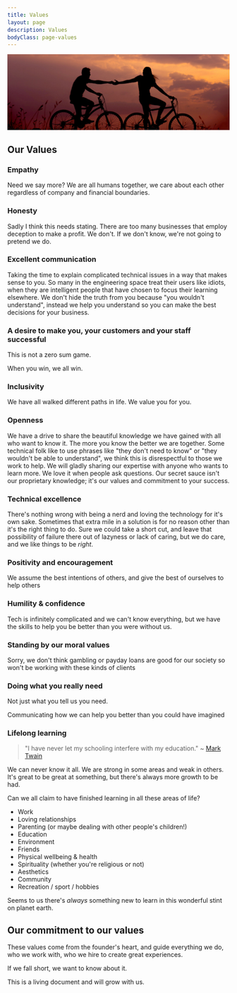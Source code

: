 ```yaml
---
title: Values
layout: page
description: Values
bodyClass: page-values
---
```


![photo of people holding hands on bikes at sunset, just for the mood](/images/everton-vila-AsahNlC0VhQ-unsplash.jpg)

## Our Values

### Empathy

Need we say more? We are all humans together, we care about each other regardless of company and financial boundaries.

### Honesty

Sadly I think this needs stating. There are too many businesses that employ deception to make a profit. We don't. If we don't know, we're not going to pretend we do.

### Excellent communication

Taking the time to explain complicated technical issues in a way that makes sense to you. So many in the engineering space treat their users like idiots, when they are intelligent people that have chosen to focus their learning elsewhere. We don't hide the truth from you because "you wouldn't understand", instead we help you understand so you can make the best decisions for your business.

### A desire to make you, your customers and your staff successful

This is not a zero sum game.

When you win, we all win.

### Inclusivity

We have all walked different paths in life. We value you for you.

### Openness

We have a drive to share the beautiful knowledge we have gained with all who want to know it. The more you know the better we are together. Some technical folk like to use phrases like "they don't need to know" or "they wouldn't be able to understand", we think this is disrespectful to those we work to help. We will gladly sharing our expertise with anyone who wants to learn more. We love it when people ask questions. Our secret sauce isn't our proprietary knowledge; it's our values and commitment to your success.

### Technical excellence

There's nothing wrong with being a nerd and loving the technology for it's own sake. Sometimes that extra mile in a solution is for no reason other than it's the right thing to do. Sure we could take a short cut, and leave that possibility of failure there out of lazyness or lack of caring, but we do care, and we like things to be *right*.

### Positivity and encouragement

We assume the best intentions of others, and give the best of ourselves to help others

### Humility & confidence

Tech is infinitely complicated and we can't know everything, but we have the skills to help you be better than you were without us.

### Standing by our moral values

Sorry, we don't think gambling or payday loans are good for our society so won't be working with these kinds of clients

### Doing what you really need

Not just what you tell us you need.

Communicating how we can help you better than you could have imagined

### Lifelong learning

> "I have never let my schooling interfere with my education." ~ [Mark Twain](https://quoteinvestigator.com/2010/09/25/schooling-vs-education/)

We can never know it all. We are strong in some areas and weak in others. It's great to be great at something, but there's always more growth to be had.

Can we all claim to have finished learning in all these areas of life?

* Work
* Loving relationships
* Parenting (or maybe dealing with other people's children!)
* Education
* Environment
* Friends
* Physical wellbeing & health
* Spirituality (whether you're religious or not)
* Aesthetics
* Community
* Recreation / sport / hobbies

Seems to us there's *always* something new to learn in this wonderful stint on planet earth.

## Our commitment to our values

These values come from the founder's heart, and guide everything we do, who we work with, who we hire to create great experiences.

If we fall short, we want to know about it.

This is a living document and will grow with us.
